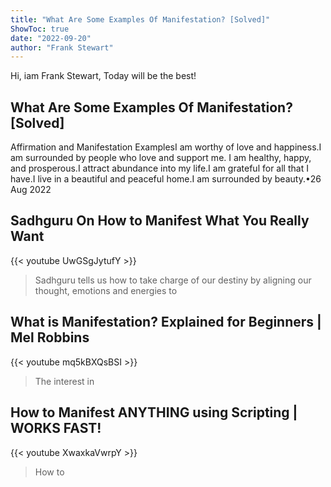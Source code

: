 ```yaml
---
title: "What Are Some Examples Of Manifestation? [Solved]"
ShowToc: true 
date: "2022-09-20"
author: "Frank Stewart" 
---
```


Hi, iam Frank Stewart, Today will be the best!
## What Are Some Examples Of Manifestation? [Solved]
Affirmation and Manifestation ExamplesI am worthy of love and happiness.I am surrounded by people who love and support me. 
 I am healthy, happy, and prosperous.I attract abundance into my life.I am grateful for all that I have.I live in a beautiful and peaceful home.I am surrounded by beauty.•26 Aug 2022

## Sadhguru On How to Manifest What You Really Want
{{< youtube UwGSgJytufY >}}
>Sadhguru tells us how to take charge of our destiny by aligning our thought, emotions and energies to 

## What is Manifestation? Explained for Beginners | Mel Robbins
{{< youtube mq5kBXQsBSI >}}
>The interest in 

## How to Manifest ANYTHING using Scripting | WORKS FAST!
{{< youtube XwaxkaVwrpY >}}
>How to 

